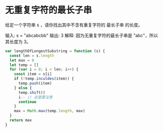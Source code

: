 # 无重复字符的最长子串

给定一个字符串 s ，请你找出其中不含有重复字符的 最长子串 的长度。

输入: s = "abcabcbb"
输出: 3
解释: 因为无重复字符的最长子串是 "abc"，所以其长度为 3。

```js
var lengthOfLongestSubstring = function (s) {
  const len = s.length
  let max = 0
  let temp = []
  for (var i = 0; i < len; i++) {
    const item = s[i]
    if (!temp.inculdes(item)) {
      temp.push(item)
    } else {
      temp.shift()
      i-- // 这里要注意
      continue
    }
    max = Math.max(temp.length, max)
  }
  return max
}
```
